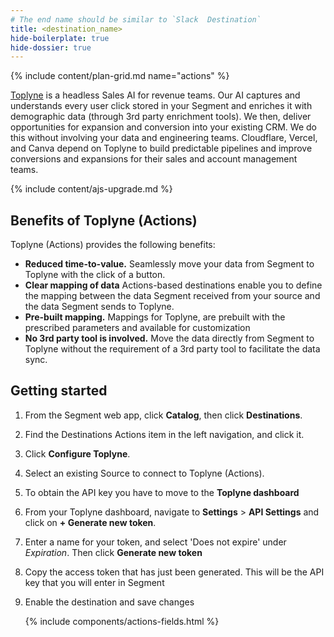 ```yaml
---
# The end name should be similar to `Slack  Destination`
title: <destination_name>
hide-boilerplate: true
hide-dossier: true
---
```


<!-- This template is meant for Actions-based destinations that do not have an existing Classic or non-Actions-based version. For Actions Destinations that are a new version of a classic destination, see the doc-template-update.md template. -->

{% include content/plan-grid.md name="actions" %}

[Toplyne](https://www.toplyne.io/) is a headless Sales AI for revenue teams. Our AI captures and understands every user click stored in your Segment and enriches it with demographic data (through 3rd party enrichment tools). We then, deliver opportunities for expansion and conversion into your existing CRM. We do this without involving your data and engineering teams.
Cloudflare, Vercel, and Canva depend on Toplyne to build predictable pipelines and improve conversions and expansions for their sales and account management teams.

<!-- This include describes the requirement of A.js 2.0 or higher for Actions compatibility, and is required if your destination has a web component. -->

{% include content/ajs-upgrade.md %}

<!-- In the section below, explain the value of this actions-based destination. If you don't have a classic version of the destination, remove this section. -->

## Benefits of Toplyne (Actions)

Toplyne (Actions) provides the following benefits:

- **Reduced time-to-value.** Seamlessly move your data from Segment to Toplyne with the click of a button.
- **Clear mapping of data** Actions-based destinations enable you to define the mapping between the data Segment received from your source and the data Segment sends to Toplyne.
- **Pre-built mapping.** Mappings for Toplyne, are prebuilt with the prescribed parameters and available for customization
- **No 3rd party tool is involved.** Move the data directly from Segment to Toplyne without the requirement of a 3rd party tool to facilitate the data sync.
<!-- The section below explains how to enable and configure the destination. Include any configuration steps not captured below. For example, obtaining an API key from your platform and any configuration steps required to connect to the destination. -->

## Getting started

1. From the Segment web app, click **Catalog**, then click **Destinations**.
2. Find the Destinations Actions item in the left navigation, and click it.
3. Click **Configure Toplyne**.
4. Select an existing Source to connect to Toplyne (Actions).
5. To obtain the API key you have to move to the **Toplyne dashboard**
6. From your Toplyne dashboard, navigate to **Settings** > **API Settings** and click on **+ Generate new token**.
7. Enter a name for your token, and select 'Does not expire' under _Expiration_. Then click **Generate new token**
8. Copy the access token that has just been generated. This will be the API key that you will enter in Segment
9. Enable the destination and save changes

   <!-- The line below renders a table of connection settings (if applicable), Pre-built Mappings, and available actions. -->

   {% include components/actions-fields.html %}
   <!--
   Additional ContextInclude additional information that you think will be useful to the user here. For information that is specific to an individual mapping, please add that as a comment so that the Segment docs team can include it in the auto-generated content for that mapping.
   -->
